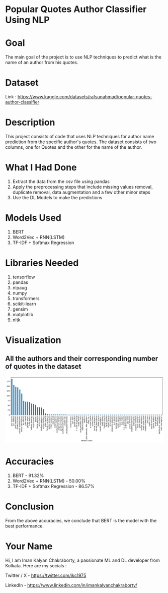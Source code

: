 # Popular Quotes Author Classifier Using NLP

# Goal

The main goal of the project is to use NLP techniques to predict what is the name of an author from his quotes.

# Dataset

Link : https://www.kaggle.com/datasets/rafsunahmad/popular-quotes-author-classifier

# Description

This project consists of code that uses NLP techniques for author name prediction from the specific author's quotes. The dataset consists of two columns, one for Quotes and the other for the name of the author.

# What I Had Done

1. Extract the data from the csv file using pandas
2. Apply the preprocessing steps that include missing values removal, duplicate removal, data augmentation and a few other minor steps
3. Use the DL Models to make the predictions

# Models Used

1. BERT
2. Word2Vec + RNN(LSTM)
3. TF-IDF + Softmax Regression

# Libraries Needed

1. tensorflow
2. pandas
3. nlpaug
4. numpy
5. transformers
6. scikit-learn
7. gensim
8. matplotlib
9. nltk

# Visualization

## All the authors and their corresponding number of quotes in the dataset

![Image](../Images/EDA.png)

# Accuracies

1. BERT - 91.32%
2. Word2Vec + RNN(LSTM) - 50.00%
3. TF-IDF + Softmax Regression - 86.57%

# Conclusion

From the above accuracies, we conclude that BERT is the model with the best performance.

# Your Name

Hi, I am Iman Kalyan Chakraborty, a passionate ML and DL developer from Kolkata. Here are my socials :

Twitter / X - https://twitter.com/ikc1975

LinkedIn - https://www.linkedin.com/in/imankalyanchakraborty/